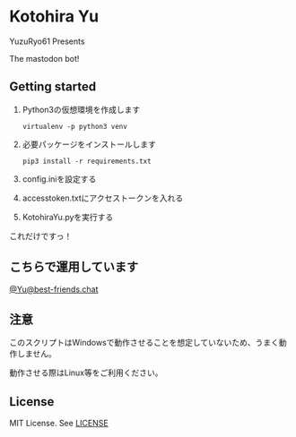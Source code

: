 # Kotohira Yu

YuzuRyo61 Presents

The mastodon bot!

## Getting started

1. Python3の仮想環境を作成します

   ```virtualenv -p python3 venv```

2. 必要パッケージをインストールします

   ```pip3 install -r requirements.txt```

3. config.iniを設定する

4. accesstoken.txtにアクセストークンを入れる

5. KotohiraYu.pyを実行する

これだけですっ！

## こちらで運用しています

[@Yu@best-friends.chat](https://best-friends.chat/@Yu)

## 注意

このスクリプトはWindowsで動作させることを想定していないため、うまく動作しません。

動作させる際はLinux等をご利用ください。

## License

MIT License. See [LICENSE](LICENSE)
